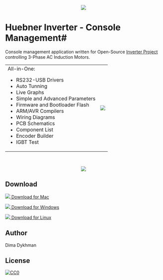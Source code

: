 <p align="center">
<img src="https://github.com/poofik/huebner-inverter/raw/master/macOS/Assets.xcassets/AppIcon.appiconset/128x128.png">
</p>

# Huebner Inverter - Console Management#

Console management application written for Open-Source [Inverter Project](http://johanneshuebner.com/quickcms/index.html%3Fde_electric-car-conversion-site,14.html) controlling 3-Phase AC Induction Motors.

<table border="0">
    <tr>
        <td>
            All-in-One:
            <ul>
            <li>RS232-USB Drivers</li>
            <li>Auto Tunning</li>
            <li>Live Graphs</li>
            <li>Simple and Advanced Parameters</li>
            <li>Firmware and Bootloader Flash</li>
            <li>ARM/AVR Compilers</li>
            <li>Wiring Diagrams</li>
            <li>PCB Schematics</li>
            <li>Component List</li>
            <li>Encoder Builder</li>
            <li>IGBT Test</li>
            </ul>
        </td>
        <td>
            <img src="https://github.com/poofik/huebner-inverter/raw/master/Web/img/photo.jpg">
        </td>
    </tr>
</table>
<br/>

<p align="center">
<img src="https://github.com/poofik/huebner-inverter/raw/master/Web/img/screenshot.jpg">
</p>

## Download

<a href="https://github.com/poofik/Huebner-Inverter/releases/download/1.0/Huebner.Inverter.dmg"><img src="https://github.com/poofik/huebner-inverter/raw/master/Web/img/mac.png"> Download for Mac</a>

<a href="https://github.com/poofik/Huebner-Inverter/releases/download/1.0/Huebner.Inverter.Windows.zip"><img src="https://github.com/poofik/huebner-inverter/raw/master/Web/img/win.png"> Download for Windows</a>

<a href="https://github.com/poofik/Huebner-Inverter/releases/download/1.0/Huebner.Inverter.Linux.tgz"><img src="https://github.com/poofik/huebner-inverter/raw/master/Web/img/linux.png"> Download for Linux</a>

## Author

Dima Dykhman

## License

<a href="http://creativecommons.org/publicdomain/zero/1.0/" rel="license" target="_blank"> <img alt="CC0" border="0" src="http://i.creativecommons.org/l/zero/1.0/88x31.png" title="CC0" /></a>